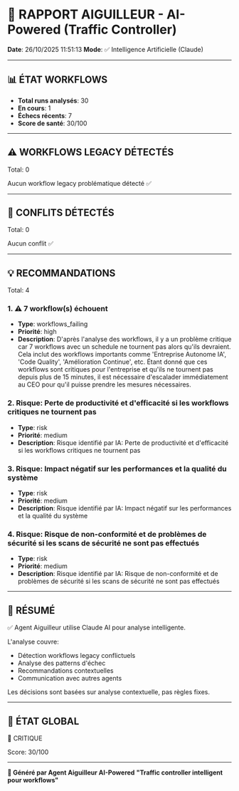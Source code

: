 # 🚦 RAPPORT AIGUILLEUR - AI-Powered (Traffic Controller)

**Date**: 26/10/2025 11:51:13
**Mode**: ✅ Intelligence Artificielle (Claude)

---

## 📊 ÉTAT WORKFLOWS

- **Total runs analysés**: 30
- **En cours**: 1
- **Échecs récents**: 7
- **Score de santé**: 30/100

---

## ⚠️  WORKFLOWS LEGACY DÉTECTÉS

Total: 0



Aucun workflow legacy problématique détecté ✅

---

## 🚨 CONFLITS DÉTECTÉS

Total: 0

Aucun conflit ✅

---

## 💡 RECOMMANDATIONS

Total: 4


### 1. ⚠️ 7 workflow(s) échouent

- **Type**: workflows_failing
- **Priorité**: high
- **Description**: D'après l'analyse des workflows, il y a un problème critique car 7 workflows avec un schedule ne tournent pas alors qu'ils devraient. Cela inclut des workflows importants comme 'Entreprise Autonome IA', 'Code Quality', 'Amélioration Continue', etc. Étant donné que ces workflows sont critiques pour l'entreprise et qu'ils ne tournent pas depuis plus de 15 minutes, il est nécessaire d'escalader immédiatement au CEO pour qu'il puisse prendre les mesures nécessaires.


### 2. Risque: Perte de productivité et d'efficacité si les workflows critiques ne tournent pas

- **Type**: risk
- **Priorité**: medium
- **Description**: Risque identifié par IA: Perte de productivité et d'efficacité si les workflows critiques ne tournent pas


### 3. Risque: Impact négatif sur les performances et la qualité du système

- **Type**: risk
- **Priorité**: medium
- **Description**: Risque identifié par IA: Impact négatif sur les performances et la qualité du système


### 4. Risque: Risque de non-conformité et de problèmes de sécurité si les scans de sécurité ne sont pas effectués

- **Type**: risk
- **Priorité**: medium
- **Description**: Risque identifié par IA: Risque de non-conformité et de problèmes de sécurité si les scans de sécurité ne sont pas effectués




---

## 🎯 RÉSUMÉ

✅ Agent Aiguilleur utilise Claude AI pour analyse intelligente.

L'analyse couvre:
- Détection workflows legacy conflictuels
- Analyse des patterns d'échec
- Recommandations contextuelles
- Communication avec autres agents

Les décisions sont basées sur analyse contextuelle, pas règles fixes.

---

## 🔄 ÉTAT GLOBAL

🔴 CRITIQUE

Score: 30/100

---

**🚦 Généré par Agent Aiguilleur AI-Powered**
**"Traffic controller intelligent pour workflows"**
